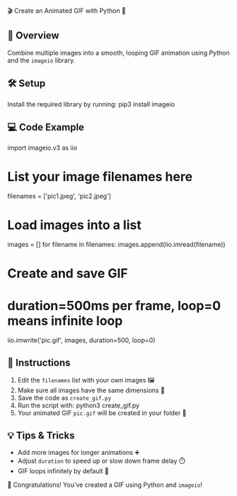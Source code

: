 🎬 Create an Animated GIF with Python 🐍

## 🌟 Overview

Combine multiple images into a smooth, looping GIF animation using Python and the `imageio` library.

## 🛠️ Setup

Install the required library by running:
pip3 install imageio

## 💻 Code Example

import imageio.v3 as iio

# List your image filenames here

filenames = ['pic1.jpeg', 'pic2.jpeg']

# Load images into a list

images = []
for filename in filenames:
images.append(iio.imread(filename))

# Create and save GIF

# duration=500ms per frame, loop=0 means infinite loop

iio.imwrite('pic.gif', images, duration=500, loop=0)

## 🚀 Instructions

1. Edit the `filenames` list with your own images 🖼️
2. Make sure all images have the same dimensions 📏
3. Save the code as `create_gif.py`
4. Run the script with:
   python3 create_gif.py
5. Your animated GIF `pic.gif` will be created in your folder 🎉

## 💡 Tips & Tricks

- Add more images for longer animations ➕
- Adjust `duration` to speed up or slow down frame delay ⏱️
- GIF loops infinitely by default 🔁

🎊 Congratulations! You've created a GIF using Python and `imageio`!
